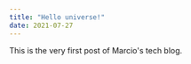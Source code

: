```yaml
---
title: "Hello universe!"
date: 2021-07-27
---
```

This is the very first post of Marcio's tech blog.
